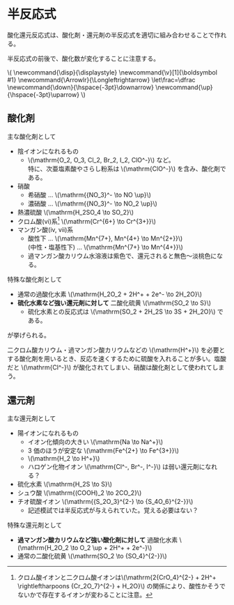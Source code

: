 # 半反応式

酸化還元反応式は、酸化剤・還元剤の半反応式を適切に組み合わせることで作れる。

半反応式の前後で、酸化数が変化することに注意する。

\\(
    \newcommand{\disp}{\displaystyle}
    \newcommand{\v}[1]{\boldsymbol #1}
    \newcommand{\Arrowlr}{\Longleftrightarrow}
    \let\frac=\dfrac
    \newcommand{\down}{\hspace{-3pt}\downarrow}
    \newcommand{\up}{\hspace{-3pt}\uparrow}
\\)

## 酸化剤

主な酸化剤として

+ 陰イオンになれるもの
    - \\(\mathrm{O_2, O_3, Cl_2, Br_2, I_2, ClO^-}\\) など。<br>特に、次亜塩素酸やさらし粉系は \\(\mathrm{ClO^-}\\) を含み、酸化剤である。
+ 硝酸
    - 希硝酸 ... \\(\mathrm{{NO_3}^- \to NO \up}\\)
    - 濃硝酸 ... \\(\mathrm{{NO_3}^- \to NO_2 \up}\\)
+ 熱濃硫酸 \\(\mathrm{H_2SO_4 \to SO_2}\\)
+ クロム酸(vi)系[^1] \\(\mathrm{Cr^{6+} \to Cr^{3+}}\\)
+ マンガン酸(iv, vii)系
    - 酸性下 ... \\(\mathrm{Mn^{7+}, Mn^{4+} \to Mn^{2+}}\\)<br>(中性・塩基性下) ... \\(\mathrm{Mn^{7+} \to Mn^{4+}}\\)
    - 過マンガン酸カリウム水溶液は紫色で、還元されると無色～淡桃色になる。

特殊な酸化剤として

+ 通常の過酸化水素 \\(\mathrm{H_2O_2 + 2H^+ + 2e^- \to 2H_2O}\\)
+ **硫化水素など強い還元剤に対して** 二酸化硫黄 \\(\mathrm{SO_2 \to S}\\)
    - 硫化水素との反応式は \\(\mathrm{SO_2 + 2H_2S \to 3S + 2H_2O}\\) である。

が挙げられる。

二クロム酸カリウム・過マンガン酸カリウムなどの \\(\mathrm{H^+}\\) を必要とする酸化剤を用いるとき、反応を速くするために硫酸を入れることが多い。塩酸だと \\(\mathrm{Cl^-}\\) が酸化されてしまい、硝酸は酸化剤として使われてしまう。

[^1]: クロム酸イオンと二クロム酸イオンは\\(\mathrm{2{CrO_4}^{2-} + 2H^+ \rightleftharpoons {Cr_2O_7}^{2-} + H_2O}\\) の関係により、酸性かそうでないかで存在するイオンが変わることに注意。


## 還元剤

主な還元剤として

+ 陽イオンになれるもの
    - イオン化傾向の大きい \\(\mathrm{Na \to Na^+}\\)
    - 3 価のほうが安定な \\(\mathrm{Fe^{2+} \to Fe^{3+}}\\)
    - \\(\mathrm{H_2 \to H^+}\\)
    - ハロゲン化物イオン \\(\mathrm{Cl^-, Br^-, I^-}\\) は弱い還元剤になれる？
+ 硫化水素 \\(\mathrm{H_2S \to S}\\)
+ シュウ酸 \\(\mathrm{(COOH)_2 \to 2CO_2}\\)
+ チオ硫酸イオン \\(\mathrm{{S_2O_3}^{2-} \to {S_4O_6}^{2-}}\\)
    - 記述模試では半反応式が与えられていた。覚える必要はない？

特殊な還元剤として

+ **過マンガン酸カリウムなど強い酸化剤に対して** 過酸化水素 \\(\mathrm{H_2O_2 \to O_2 \up + 2H^+ + 2e^-}\\)
+ 通常の二酸化硫黄 \\(\mathrm{SO_2 \to {SO_4}^{2-}}\\)
